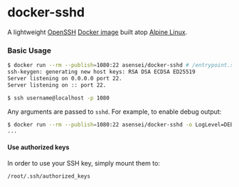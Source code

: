 # docker-sshd

A lightweight [OpenSSH][openssh] [Docker image][dockerhub_project] built atop [Alpine Linux][alpine_linux].

### Basic Usage

```bash
$ docker run --rm --publish=1080:22 asensei/docker-sshd # /entrypoint.sh
ssh-keygen: generating new host keys: RSA DSA ECDSA ED25519
Server listening on 0.0.0.0 port 22.
Server listening on :: port 22.

$ ssh username@localhost -p 1080
```

Any arguments are passed to `sshd`. For example, to enable debug output:

```bash
$ docker run --rm --publish=1080:22 asensei/docker-sshd -o LogLevel=DEBUG
...
```

#### Use authorized keys

In order to use your SSH key, simply mount them to:
```
/root/.ssh/authorized_keys
```

[alpine_linux]:       https://hub.docker.com/_/alpine/
[dockerhub_project]:  https://hub.docker.com/r/sickp/alpine-sshd/
[openssh]:            http://www.openssh.com
